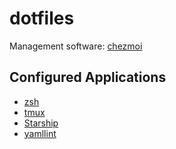 # dotfiles

Management software: [chezmoi](https://github.com/twpayne/chezmoi)

## Configured Applications

- [zsh](https://github.com/zsh-users/zsh)
- [tmux](https://github.com/tmux/tmux)
- [Starship](https://github.com/starship/starship)
- [yamllint](https://github.com/adrienverge/yamllint)
